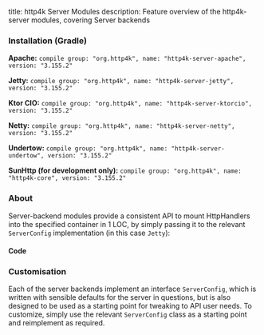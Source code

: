 title: http4k Server Modules
description: Feature overview of the http4k-server modules, covering Server backends

### Installation (Gradle)
**Apache:** ```compile group: "org.http4k", name: "http4k-server-apache", version: "3.155.2"```

**Jetty:** ```compile group: "org.http4k", name: "http4k-server-jetty", version: "3.155.2"```

**Ktor CIO:** ```compile group: "org.http4k", name: "http4k-server-ktorcio", version: "3.155.2"```

**Netty:** ```compile group: "org.http4k", name: "http4k-server-netty", version: "3.155.2"```

**Undertow:** ```compile group: "org.http4k", name: "http4k-server-undertow", version: "3.155.2"```

**SunHttp (for development only):** ```compile group: "org.http4k", name: "http4k-core", version: "3.155.2"```

### About
Server-backend modules provide a consistent API to mount HttpHandlers into the specified container in 1 LOC, by 
simply passing it to the relevant `ServerConfig` implementation (in this case `Jetty`):

#### Code [<img class="octocat"/>](https://github.com/http4k/http4k/blob/master/src/docs/guide/modules/servers/example_http.kt)
<script src="https://gist-it.appspot.com/https://github.com/http4k/http4k/blob/master/src/docs/guide/modules/servers/example_http.kt"></script>

### Customisation
Each of the server backends implement an interface `ServerConfig`, which is written with sensible defaults for the server in questions, 
but is also designed to be used as a starting point for tweaking to API user needs. To customize, simply use the relevant `ServerConfig` 
class as a starting point and reimplement as required.
